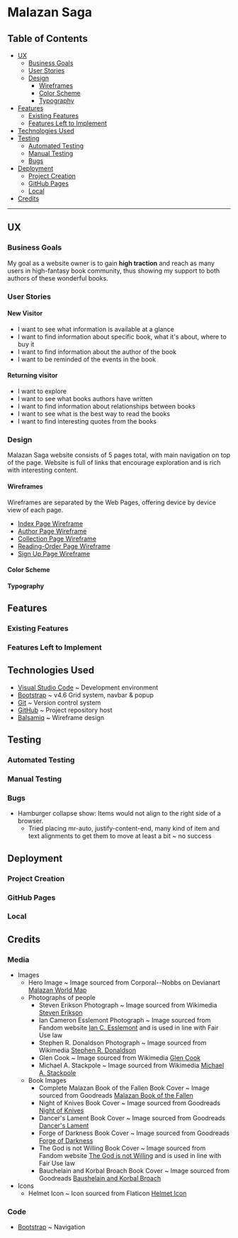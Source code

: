 # Malazan Saga

## Table of Contents
* [UX](#ux)
    * [Business Goals](#business-goals)
    * [User Stories](#user-stories)
    * [Design](#design)
        * [Wireframes](#wireframes)
        * [Color Scheme](#color-scheme)
        * [Typography](#typography)
* [Features](#features)
    * [Existing Features](#existing-features)
    * [Features Left to Implement](#features-left-to-implement)
* [Technologies Used](#technologies-used)
* [Testing](#testing)
    * [Automated Testing](#automated-testing)
    * [Manual Testing](#manual-testing)
    * [Bugs](#bugs)
* [Deployment](#deployment)
    * [Project Creation](#project-creation)
    * [GitHub Pages](#github-pages)
    * [Local](#local)
* [Credits](#credits)

---
## UX

### Business Goals
My goal as a website owner is to gain **high traction** and reach as many users in high-fantasy book community, thus showing my support to both authors of these wonderful books. 

### User Stories
#### New Visitor
* I want to see what information is available at a glance
* I want to find information about specific book, what it's about, where to buy it
* I want to find information about the author of the book
* I want to be reminded of the events in the book
#### Returning visitor
* I want to explore
* I want to see what books authors have written 
* I want to find information about relationships between books
* I want to see what is the best way to read the books
* I want to find interesting quotes from the books

### Design
Malazan Saga website consists of 5 pages total, with main navigation on top of the page. Website is full of links that encourage exploration and is rich with interesting content.
#### Wireframes
Wireframes are separated by the Web Pages, offering device by device view of each page.
* [Index Page Wireframe](./docs/wireframes/index-wireframe.pdf)
* [Author Page Wireframe](./docs/wireframes/author-wireframe.pdf)
* [Collection Page Wireframe](./docs/wireframes/collections-wireframe.pdf)
* [Reading-Order Page Wireframe](./docs/wireframes/reading-order-wireframe.pdf)
* [Sign Up Page Wireframe](./docs/wireframes/signup-wireframe.pdf)
#### Color Scheme
#### Typography

## Features
### Existing Features
### Features Left to Implement

## Technologies Used
* [Visual Studio Code](https://code.visualstudio.com/) ~ Development environment
* [Bootstrap](https://getbootstrap.com/docs/4.6/getting-started/introduction/) ~ v4.6 Grid system, navbar & popup
* [Git](https://git-scm.com/) ~ Version control system
* [GitHub](https://github.com/) ~ Project repository host
* [Balsamiq](https://balsamiq.com/) ~ Wireframe design

## Testing
### Automated Testing
### Manual Testing
### Bugs
* Hamburger collapse show: Items would not align to the right side of a browser.
    * Tried placing mr-auto, justify-content-end, many kind of item and text alignments to get them to move at least a bit ~ no success 

## Deployment
### Project Creation
### GitHub Pages
### Local

## Credits
### Media
* Images
    * Hero Image ~ Image sourced from Corporal--Nobbs on Devianart [Malazan World Map](https://www.deviantart.com/corporal--nobbs/art/Malazan-World-Map-739391015/)
    *  Photographs of people
        * Steven Erikson Photograph ~ Image sourced from Wikimedia [Steven Erikson](https://commons.wikimedia.org/wiki/File:Steven_Erikson_-_Lucca_Comics_%26_Games_2016.jpg)
        * Ian Cameron Esslemont Photograph ~ Image sourced from Fandom website [Ian C. Esslemont](https://malazan.fandom.com/wiki/Ian_C._Esslemont) and is used in line with Fair Use law
        * Stephen R. Donaldson Photograph ~ Image sourced from Wikimedia [Stephen R. Donaldson](https://upload.wikimedia.org/wikipedia/commons/7/78/Stephen_R_Donaldson_%28cropped%29.jpg)
        * Glen Cook ~ Image sourced from Wikimedia [Glen Cook](https://commons.wikimedia.org/wiki/File:Utos107-Glen_Cook.jpg)
        * Michael A. Stackpole ~ Image sourced from Wikimedia [Michael A. Stackpole](https://commons.wikimedia.org/wiki/File:Michael_Stackpole_by_Gage_Skidmore.jpg)
    * Book Images
        * Complete Malazan Book of the Fallen Book Cover ~ Image sourced from Goodreads [Malazan Book of the Fallen](https://www.goodreads.com/book/show/20345548-the-complete-malazan-book-of-the-fallen)
        * Night of Knives Book Cover ~ Image sourced from Goodreads [Night of Knives](https://www.goodreads.com/book/show/458394.Night_of_Knives)
        * Dancer's Lament Book Cover ~ Image sourced from Goodreads [Dancer's Lament](https://www.goodreads.com/book/show/25480364-dancer-s-lament)
        * Forge of Darkness Book Cover ~ Image sourced from Goodreads [Forge of Darkness](https://www.goodreads.com/book/show/13038833-forge-of-darkness)
        * The God is not Willing Book Cover ~ Image sourced from Fandom website [The God is not Willing](https://malazan.fandom.com/wiki/The_God_is_Not_Willing) and is used in line with Fair Use law
        * Bauchelain and Korbal Broach Book Cover ~ Image sourced from Goodreads [Baushelain and Korbal Broach](https://www.goodreads.com/book/show/6616579-bauchelain-and-korbal-broach)
* Icons
    * Helmet Icon ~ Icon sourced from Flaticon [Helmet Icon](https://www.flaticon.com/free-icon/helmet_812225?term=helmet&related_id=812225)
### Code
* [Bootstrap](https://getbootstrap.com/docs/4.6/components/navbar/) ~ Navigation




